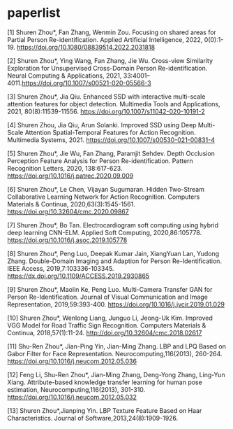 # paperlist
[1] Shuren Zhou*, Fan Zhang, Wenmin Zou. Focusing on shared areas for Partial Person Re-identification. Applied Artificial Intelligence, 2022, 0(0):1-19.
https://doi.org/10.1080/08839514.2022.2031818

[2] Shuren Zhou*, Ying Wang, Fan Zhang, Jie Wu. Cross-view Similarity Exploration for Unsupervised Cross-Domain Person Re-identification. Neural Computing & Applications, 2021, 33:4001–4011.https://doi.org/10.1007/s00521-020-05566-3

[3] Shuren Zhou*, Jia Qiu. Enhanced SSD with interactive multi-scale attention features for object detection. Multimedia Tools and Applications, 2021, 80(8):11539-11556. https://doi.org/10.1007/s11042-020-10191-2

[4] Shuren Zhou, Jia Qiu, Arun Solanki. Improved SSD using Deep Multi-Scale Attention Spatial-Temporal Features for Action Recognition. Multimedia Systems, 2021.
https://doi.org/10.1007/s00530-021-00831-4

[5] Shuren Zhou*, Jie Wu, Fan Zhang, Paramjit Sehdev. Depth Occlusion Perception Feature Analysis for Person Re-identification. Pattern Recognition Letters, 2020, 138:617-623. https://doi.org/10.1016/j.patrec.2020.09.009

[6] Shuren Zhou*, Le Chen, Vijayan Sugumaran. Hidden Two-Stream Collaborative Learning Network for Action Recognition. Computers Materials & Continua, 2020,63(3):1545-1561. https://doi.org/10.32604/cmc.2020.09867

[7] Shuren Zhou*, Bo Tan. Electrocardiogram soft computing using hybrid deep learning CNN-ELM. Applied Soft Computing, 2020,86:105778. https://doi.org/10.1016/j.asoc.2019.105778

[8] Shuren Zhou*, Peng Luo, Deepak Kumar Jain, XiangYuan Lan, Yudong Zhang. Double-Domain Imaging and Adaption for Person Re-Identification. IEEE Access, 2019,7:103336-103345. https://dx.doi.org/10.1109/ACCESS.2019.2930865

[9] Shuren Zhou*, Maolin Ke, Peng Luo. Multi-Camera Transfer GAN for Person Re-Identification. Journal of Visual Communication and Image Representation, 2019,59:393-400. https://doi.org/10.1016/j.jvcir.2019.01.029

[10] Shuren Zhou*, Wenlong Liang, Junguo Li, Jeong-Uk Kim. Improved VGG Model for Road Traffic Sign Recognition. Computers Materials & Continua, 2018,57(1):11-24. http://doi.org/10.32604/cmc.2018.02617

[11] Shu-Ren Zhou*, Jian-Ping Yin, Jian-Ming Zhang. LBP and LPQ Based on Gabor Filter for Face Representation. Neurocomputing,116(2013), 260-264. https://doi.org/10.1016/j.neucom.2012.05.036

[12] Feng Li, Shu-Ren Zhou*, Jian-Ming Zhang, Deng-Yong Zhang, Ling-Yun Xiang. Attribute-based knowledge transfer learning for human pose estimation, Neurocomputing,116(2013), 301-310. https://doi.org/10.1016/j.neucom.2012.05.032

[13] Shuren Zhou*,Jianping Yin. LBP Texture Feature Based on Haar Characteristics. Journal of Software,2013,24(8):1909-1926.
